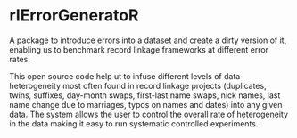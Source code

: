 # rlErrorGeneratoR
A package to introduce errors into a dataset and create a dirty version of it, enabling us to benchmark record linkage frameworks at different error rates. 

This open source code help ut to infuse different levels of data heterogeneity most often found in record linkage projects (duplicates, twins, suffixes, day-month swaps, first-last name swaps, nick names, last name change due to
marriages, typos on names and dates) into any given data. The system allows the user to control the overall rate of heterogeneity in the data making it easy to run systematic controlled
experiments.
